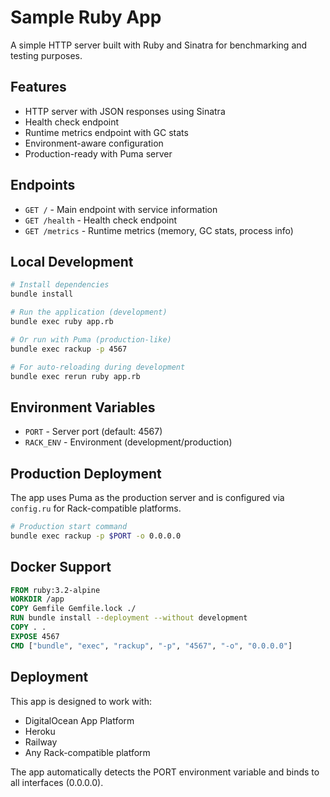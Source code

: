 # Sample Ruby App

A simple HTTP server built with Ruby and Sinatra for benchmarking and testing purposes.

## Features

- HTTP server with JSON responses using Sinatra
- Health check endpoint
- Runtime metrics endpoint with GC stats
- Environment-aware configuration
- Production-ready with Puma server

## Endpoints

- `GET /` - Main endpoint with service information
- `GET /health` - Health check endpoint
- `GET /metrics` - Runtime metrics (memory, GC stats, process info)

## Local Development

```bash
# Install dependencies
bundle install

# Run the application (development)
bundle exec ruby app.rb

# Or run with Puma (production-like)
bundle exec rackup -p 4567

# For auto-reloading during development
bundle exec rerun ruby app.rb
```

## Environment Variables

- `PORT` - Server port (default: 4567)
- `RACK_ENV` - Environment (development/production)

## Production Deployment

The app uses Puma as the production server and is configured via `config.ru` for Rack-compatible platforms.

```bash
# Production start command
bundle exec rackup -p $PORT -o 0.0.0.0
```

## Docker Support

```dockerfile
FROM ruby:3.2-alpine
WORKDIR /app
COPY Gemfile Gemfile.lock ./
RUN bundle install --deployment --without development
COPY . .
EXPOSE 4567
CMD ["bundle", "exec", "rackup", "-p", "4567", "-o", "0.0.0.0"]
```

## Deployment

This app is designed to work with:
- DigitalOcean App Platform
- Heroku
- Railway
- Any Rack-compatible platform

The app automatically detects the PORT environment variable and binds to all interfaces (0.0.0.0).
